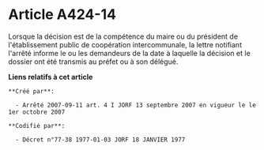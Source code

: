 # Article A424-14

Lorsque la décision est de la compétence du maire ou du président de l'établissement public de coopération intercommunale, la
lettre notifiant l'arrêté informe le ou les demandeurs de la date à laquelle la décision et le dossier ont été transmis au
préfet ou à son délégué.

**Liens relatifs à cet article**

	**Créé par**:

	  - Arrêté 2007-09-11 art. 4 I JORF 13 septembre 2007 en vigueur le le 1er octobre 2007

	**Codifié par**:

	  - Décret n°77-38 1977-01-03 JORF 18 JANVIER 1977
